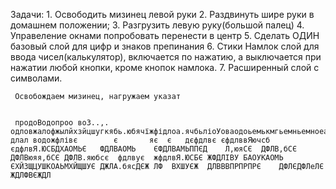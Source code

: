 Задачи:
    1. Освободить мизинец левой руки
    2. Раздвинуть шире руки в домашнем положении;
    3. Разгрузить левую руку(большой палец)
    4. Управеление окнами попробовать перенести в центр
    5. Сделать ОДИН базовый слой для цифр и знаков препинания
    6. Стики Намлок слой для ввода чисел(калькулятор), включается по нажатию, а выключается при нажатии любой кнопки, кроме кнопок намлока.
    7. Расширенный слой с символами. 
    
     Освобождаем мизинец, нагружаем указат


     продоВодопроо во3..,.       одловжалофжылйхзйцшугкябь.юбячїжфідлоа.ячбьліоУоваодоьемькмгьемньемноеаноеопароивеатППривветкак длал водожфлівє        є       яє  є   дєфдлвє єфдлввЯючсб єдфлвЯ.ЮСБДХАОМЬЄ   ФДЛВАОМЬ    ЄФДЛВАМЬППЄД    Л,юяСЄ  ДФЛВ,бСЄ    ДФЛВюяя,бСЄ ДФЛВ.яюбсє  фдлвує  жфдлвЯ.ЮСБЄ ЖФДЛІВУ БАОУКАОМЬ   ЄХЙЗЩЦУШКОАЬМХЙЩШУЄ ДЖЛА.бясДЄЖ ЛФ  ВХШУЄЖ  ДЛВВВПРПРПРЄ    ДФЛЄДФЛeЛЄ  ЖДЛФВЄЖДЛ